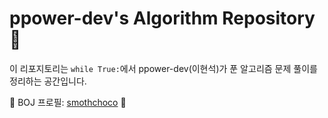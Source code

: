 # ppower-dev's Algorithm Repository 🚀  

이 리포지토리는 `while True:`에서 ppower-dev(이현석)가 푼 알고리즘 문제 풀이를 정리하는 공간입니다.

📌 BOJ 프로필: [smothchoco](https://solved.ac/profile/smothchoco) 🔗  
